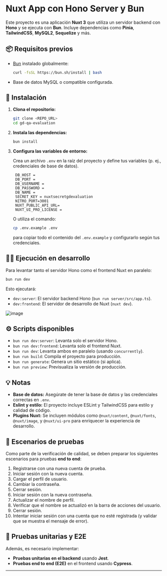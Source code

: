 # Nuxt App con Hono Server y Bun

Este proyecto es una aplicación **Nuxt 3** que utiliza un servidor backend con **Hono** y se ejecuta con **Bun**. Incluye dependencias como **Pinia**, **TailwindCSS**, **MySQL2**, **Sequelize** y más.

## 📦 Requisitos previos

- [Bun](https://bun.sh/docs/installation) instalado globalmente:

  ```bash
  curl -fsSL https://bun.sh/install | bash
  ```

- Base de datos MySQL o compatible configurada.

## 🚀 Instalación

1. **Clona el repositorio:**

   ```bash
   git clone <REPO_URL>
   cd gd-qa-evaluation
   ```

2. **Instala las dependencias:**

   ```bash
   bun install
   ```

3. **Configura las variables de entorno:**

   Crea un archivo `.env` en la raíz del proyecto y define tus variables (p. ej., credenciales de base de datos).

   ```env
    DB_HOST = 
    DB_PORT = 
    DB_USERNAME = 
    DB_PASSWORD = 
    DB_NAME = 
    SECRET_KEY = nuxtsecretgdevaluation
    NITRO_PORT=3001
    NUXT_PUBLIC_API_URL= 
    NUXT_UI_PRO_LICENSE = 
   ```

   O utiliza el comando:

   ```bash
   cp .env.example .env
   ```

   para copiar todo el contenido del `.env.example` y configurarlo según tus credenciales.

## 🏃‍♂️ Ejecución en desarrollo

Para levantar tanto el servidor Hono como el frontend Nuxt en paralelo:

```bash
bun run dev
```

Esto ejecutará:

- `dev:server`: El servidor backend Hono (`bun run server/src/app.ts`).
- `dev:frontend`: El servidor de desarrollo de Nuxt (`nuxt dev`).
  
 ![image](https://github.com/user-attachments/assets/91be2eeb-b11f-4c8f-9d70-24f173e0914b)


## ⚙️ Scripts disponibles

- `bun run dev:server`: Levanta solo el servidor Hono.
- `bun run dev:frontend`: Levanta solo el frontend Nuxt.
- `bun run dev`: Levanta ambos en paralelo (usando `concurrently`).
- `bun run build`: Compila el proyecto para producción.
- `bun run generate`: Genera un sitio estático (si aplica).
- `bun run preview`: Previsualiza la versión de producción.

## 💡 Notas

- **Base de datos:** Asegúrate de tener la base de datos y las credenciales correctas en `.env`.
- **Eslint y estilo:** El proyecto incluye ESLint y TailwindCSS para estilo y calidad de código.
- **Plugins Nuxt:** Se incluyen módulos como `@nuxt/content`, `@nuxt/fonts`, `@nuxt/image`, y `@nuxt/ui-pro` para enriquecer la experiencia de desarrollo.

## 🧪 Escenarios de pruebas

Como parte de la verificación de calidad, se deben preparar los siguientes escenarios para pruebas **end to end**:

1. Registrarse con una nueva cuenta de prueba.
2. Iniciar sesión con la nueva cuenta.
3. Cargar el perfil de usuario.
4. Cambiar la contraseña.
5. Cerrar sesión.
6. Iniciar sesión con la nueva contraseña.
7. Actualizar el nombre de perfil.
8. Verificar que el nombre se actualizó en la barra de acciones del usuario.
9. Cerrar sesión.
10. Intentar iniciar sesión con una cuenta que no esté registrada (y validar que se muestra el mensaje de error).

## 🧪 Pruebas unitarias y E2E

Además, es necesario implementar:

- **Pruebas unitarias en el backend** usando **Jest**.
- **Pruebas end to end (E2E)** en el frontend usando **Cypress**.

---
